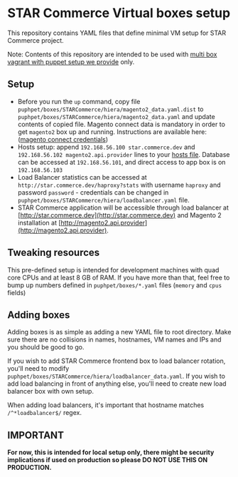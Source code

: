 # STAR Commerce Virtual boxes setup
This repository contains YAML files that define minimal VM setup for STAR Commerce project. 

Note: Contents of this repository are intended to be used with 
[multi box vagrant with puppet setup we provide](https://github.com/the-shop/Environments) only.

## Setup
  - Before you run the `up` command, copy file `puphpet/boxes/STARCommerce/hiera/magento2_data.yaml.dist` to 
 `puphpet/boxes/STARCommerce/hiera/magento2_data.yaml` and update contents of copied file. Magento connect data is 
 mandatory in order to get `magento2` box up and running. Instructions are available here: 
  ([magento connect credentials](https://www.magentocommerce.com/magento-connect/customerdata/secureKeys/list/))
  - Hosts setup: append `192.168.56.100 star.commerce.dev` and `192.168.56.102 magento2.api.provider` lines to your 
  [hosts file](https://en.wikipedia.org/wiki/Hosts_(file)#Location_in_the_file_system). Database can be accessed at 
  `192.168.56.101`, and direct access to app box is on `192.168.56.103`
  - Load Balancer statistics can be accessed at `http://star.commerce.dev/haproxy?stats` with username `haproxy` and 
  password `password` - credentials can be changed in `puphpet/boxes/STARCommerce/hiera/loadbalancer.yaml` file.
  - STAR Commerce application will be accessible through load balancer at 
  [http://star.commerce.dev](http://star.commerce.dev) and Magento 2 installation at 
  [http://magento2.api.provider](http://magento2.api.provider).

## Tweaking resources
This pre-defined setup is intended for development machines with quad core CPUs and at least 8 GB of RAM. If you have 
more than that, feel free to bump up numbers defined in `puphpet/boxes/*.yaml` files (`memory` and `cpus` fields)

## Adding boxes
Adding boxes is as simple as adding a new YAML file to root directory. Make sure there are no collisions in 
names, hostnames, VM names and IPs and you should be good to go.

If you wish to add STAR Commerce frontend box to load balancer rotation, you'll need to modify 
`puphpet/boxes/STARCommerce/hiera/loadbalancer_data.yaml`. If you wish to add load balancing in front of anything else, 
you'll need to create new load balancer box with own setup.

When adding load balancers, it's important that hostname matches `/^*loadbalancer$/` regex.

## IMPORTANT
**For now, this is intended for local setup only, there might be security implications if used on production 
so please DO NOT USE THIS ON PRODUCTION.**